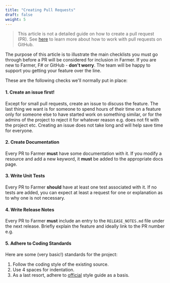 ```yaml
---
title: "Creating Pull Requests"
draft: false
weight: 5
---
```


> This article is not a detailed guide on how to create a pull request (PR). See [here](https://docs.github.com/en/github/collaborating-with-issues-and-pull-requests/about-pull-requests) to learn more about how to work with pull requests on GitHub.

The purpose of this article is to illustrate the main checklists you must go through before a PR will be considered for inclusion in Farmer. If you are new to Farmer, F# or GitHub - **don't worry**. The team will be happy to support you getting your feature over the line.

These are the following checks we'll normally put in place:

#### 1. Create an issue first!
Except for small pull requests, create an issue to discuss the feature. The last thing we want is for someone to spend hours of their time on a feature only for someone else to have started work on something similar, or for the admins of the project to reject it for whatever reason e.g. does not fit with the project etc. Creating an issue does not take long and will help save time for everyone.
#### 2. Create Documentation
Every PR to Farmer **must** have some documentation with it. If you modify a resource and add a new keyword, it **must** be added to the appropriate docs page.
#### 3. Write Unit Tests
Every PR to Farmer **should** have at least one test associated with it. If no tests are added, you can expect at least a request for one or explanation as to why one is not necessary.
#### 4. Write Release Notes
Every PR to Farmer **must** include an entry to the `RELEASE_NOTES.md` file under the next release. Briefly explain the feature and ideally link to the PR number e.g.
#### 5. Adhere to Coding Standards
Here are some (very basic!) standards for the project:

1. Follow the coding style of the existing source.
2. Use 4 spaces for indentation.
3. As a last resort, adhere to [official](https://docs.microsoft.com/en-us/dotnet/fsharp/style-guide/) style guide as a basis.